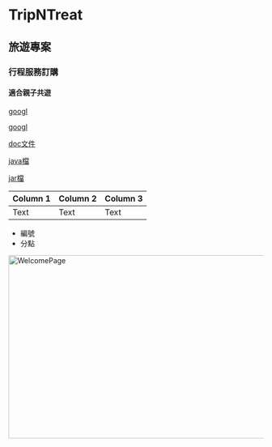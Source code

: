 # TripNTreat
## 旅遊專案
### 行程服務訂購
#### 適合親子共遊


[googl](http://www.google.com)

[googl](http://www.google.com)

[doc文件](doc/index.html)


[java檔](TripNTreat/src/main/java)

[jar檔](Tripntreat.jar)

| Column 1 | Column 2 | Column 3 |
| -------- | -------- | -------- |
| Text     | Text     | Text     |


- 編號 
- 分點
<img width="680" height="362" alt="WelcomePage" src="https://github.com/user-attachments/assets/483f7012-d5ee-4abb-92ca-070963331d95" />
